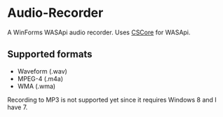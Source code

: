 Audio-Recorder
==============

A WinForms WASApi audio recorder. Uses [CSCore](http://cscore.codeplex.com/) for WASApi.

Supported formats
-----------------
* Waveform (.wav)
* MPEG-4 (.m4a)
* WMA (.wma)

Recording to MP3 is not supported yet since it requires Windows 8 and I have 7.
